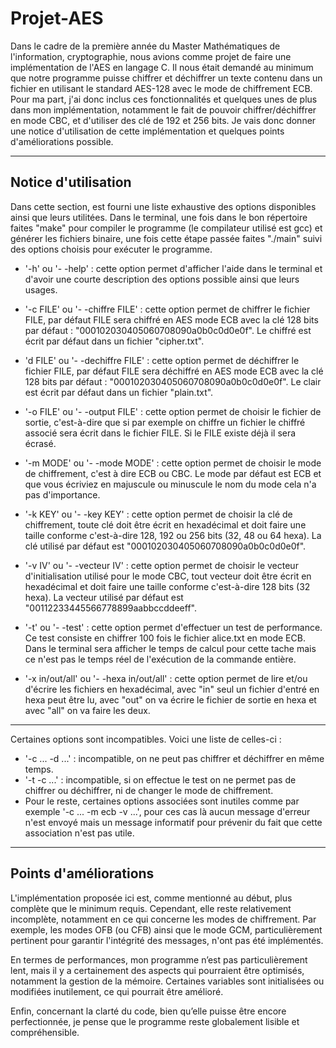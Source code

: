 # Projet-AES

Dans le cadre de la première année du Master Mathématiques de l'information, cryptographie, nous avions comme projet de faire une implémentation de l'AES en langage C. Il nous était demandé au minimum que notre programme puisse chiffrer et déchiffrer un texte contenu dans un fichier en utilisant le standard AES-128 avec le mode de chiffrement ECB. Pour ma part, j'ai donc inclus ces fonctionnalités et quelques unes de plus dans mon implémentation, notamment le fait de pouvoir chiffrer/déchiffrer en mode CBC, et d'utiliser des clé de 192 et 256 bits. Je vais donc donner une notice d'utilisation de cette implémentation et quelques points d'améliorations possible.

---

## Notice d'utilisation
Dans cette section, est fourni une liste exhaustive des options disponibles ainsi que leurs utilitées. Dans le terminal, une fois dans le bon répertoire faites "make" pour compiler le programme (le compilateur utilisé est gcc) et générer les fichiers binaire, une fois cette étape passée faites "./main" suivi des options choisis pour exécuter le programme.
- '-h' ou '- -help' : cette option permet d'afficher l'aide dans le terminal et d'avoir une courte description des options possible ainsi que leurs usages.
  
- '-c FILE' ou '- -chiffre FILE' : cette option permet de chiffrer le fichier FILE, par défaut FILE sera chiffré en AES mode ECB avec la clé 128 bits par défaut : "000102030405060708090a0b0c0d0e0f". Le chiffré est écrit par défaut dans un fichier "cipher.txt".
- 'd FILE' ou '- -dechiffre FILE' :  cette option permet de déchiffrer le fichier FILE, par défaut FILE sera déchiffré en AES mode ECB avec la clé 128 bits par défaut : "000102030405060708090a0b0c0d0e0f". Le clair est écrit par défaut dans un fichier "plain.txt".
- '-o FILE' ou '- -output FILE' : cette option permet  de choisir le fichier de sortie, c'est-à-dire que si par exemple on chiffre un fichier le chiffré associé sera écrit dans le fichier FILE. Si le FILE existe déjà il sera écrasé.
- '-m MODE' ou '- -mode MODE' : cette option permet de choisir le mode de chiffrement, c'est à dire ECB ou CBC. Le mode par défaut est ECB et que vous écriviez en majuscule ou minuscule le nom du mode cela n'a pas d'importance.
- '-k KEY' ou '- -key KEY' : cette option permet de choisir la clé de chiffrement, toute clé doit être écrit en hexadécimal et doit faire une taille conforme c'est-à-dire 128, 192 ou 256 bits (32, 48 ou 64 hexa). La clé utilisé par défaut est "000102030405060708090a0b0c0d0e0f".
- '-v IV' ou '- -vecteur IV' : cette option permet de choisir le vecteur d'initialisation utilisé pour le mode CBC, tout vecteur doit être écrit en hexadécimal et doit faire une taille conforme c'est-à-dire 128 bits (32 hexa). La vecteur utilisé par défaut est "00112233445566778899aabbccddeeff".
- '-t' ou '- -test' : cette option permet d'effectuer un test de performance. Ce test consiste en chiffrer 100 fois le fichier alice.txt en mode ECB. Dans le terminal sera afficher le temps de calcul pour cette tache mais ce n'est pas le temps réel de l'exécution de la commande entière.
- '-x in/out/all' ou '- -hexa in/out/all' : cette option permet de lire et/ou d'écrire les fichiers en hexadécimal, avec "in" seul un fichier d'entré en hexa peut être lu, avec "out" on va écrire le fichier de sortie en hexa et avec "all" on va faire les deux.

---

Certaines options sont incompatibles. Voici une liste de celles-ci :
- '-c ... -d ...' : incompatible, on ne peut pas chiffrer et déchiffrer en même temps.
- '-t -c ...' : incompatible, si on effectue le test on ne permet pas de chiffrer ou déchiffrer, ni de changer le mode de chiffrement.
- Pour le reste, certaines options associées sont inutiles comme par exemple '-c ... -m ecb -v ...', pour ces cas là aucun message d'erreur n'est envoyé mais un message informatif pour prévenir du fait que cette association n'est pas utile.

---

## Points d'améliorations

L'implémentation proposée ici est, comme mentionné au début, plus complète que le minimum requis. Cependant, elle reste relativement incomplète, notamment en ce qui concerne les modes de chiffrement. Par exemple, les modes OFB (ou CFB) ainsi que le mode GCM, particulièrement pertinent pour garantir l'intégrité des messages, n'ont pas été implémentés.

En termes de performances, mon programme n’est pas particulièrement lent, mais il y a certainement des aspects qui pourraient être optimisés, notamment la gestion de la mémoire. Certaines variables sont initialisées ou modifiées inutilement, ce qui pourrait être amélioré.

Enfin, concernant la clarté du code, bien qu’elle puisse être encore perfectionnée, je pense que le programme reste globalement lisible et compréhensible.
